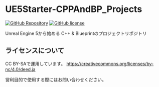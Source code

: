# UE5Starter-CPPAndBP_Projects

[![GitHub Repository](https://img.shields.io/badge/repogitory-UE5Starter--CPPAndBP__Projects-green?style=for-the-badge)](https://github.com/posita33/posita33-zenn-contents)
[![GitHub license](https://img.shields.io/github/license/posita33/posita33-zenn-contents?style=for-the-badge)](https://github.com/posita33/UE5Starter-CPPAndBP_Projects/blob/main/LICENSE)

Unreal Engine 5から始める C++ &amp; Blueprintのプロジェクトリポジトリ

## ライセンスについて
CC BY-SAで運用しています。
https://creativecommons.org/licenses/by-nc/4.0/deed.ja

営利目的で使用する際にはお問い合わせください。
